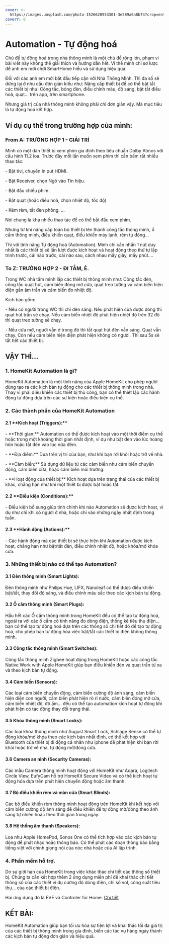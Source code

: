 ```yaml
---
cover: >-
  https://images.unsplash.com/photo-1526628953301-3e589a6a8b74?crop=entropy&cs=srgb&fm=jpg&ixid=M3wxOTcwMjR8MHwxfHNlYXJjaHw2fHxBdXRvbWF0aW9ufGVufDB8fHx8MTcxNjc5ODU0M3ww&ixlib=rb-4.0.3&q=85
coverY: 0
---
```


# Automation - Tự động hoá

Chủ đề tự động hoá trong nhà thông minh là một chủ đề rộng lớn, phạm vi bài viết này không thể giải thích và hướng dẫn hết. Vì thế mình chỉ sơ lược để anh em mới chơi SmartHome hiểu và sử dụng hiệu quả.&#x20;

Đối với các anh em mới bắt đầu tiếp cận với Nhà Thông Minh. Thì đa số sẽ dừng lại ở nhu cầu đơn giản kiểu như: Nâng cấp thiết bị để có thể bật tắt các thiết bị như: Công tắc, bóng đèn, điều chỉnh màu, độ sáng, bật tắt điều hoà, quạt… trên app, trên smartphone.&#x20;

Nhưng giá trị của nhà thông minh không phải chỉ đơn giản vậy. Mà mục tiêu là tự động hoá kết hợp.&#x20;

## Ví dụ cụ thể trong trường hợp của mình:&#x20;

### From A: TRƯỜNG HỢP 1 - GIẢI TRÍ

Mình có một dàn thiết bị xem phim gia đình theo tiêu chuẩn Dolby Atmos với cấu hình 11.2 loa. Trước đây mỗi lần muốn xem phim thì cần bấm rất nhiều thao tác:&#x20;

\- Bật tivi, chuyển In put HDMI.&#x20;

\- Bật Receiver, chọn Ngõ vào Tín hiệu.&#x20;

\- Bật đầu chiếu phim.

\- Bật quạt (hoặc điều hoà, chọn nhiệt độ, tốc độ)

\- Kém rèm, tắt đèn phòng. …

Nói chung là khá nhiều thao tác để có thể bắt đầu xem phim.&#x20;

Nhưng từ khi nâng cấp toàn bộ thiết bị lên thành công tắc thông minh, ổ cắm thông minh, điều khiển quạt, điều khiển máy lạnh, rèm tự động…&#x20;

Thì với tính năng Tự động hoá (Automation). Mình chỉ cần nhấn 1 nút duy nhất là các thiết bị sẽ lần lượt được kích hoạt và hoạt động theo thứ tự lập trình trước, cái nào trước, cái nào sau, cách nhau mấy giây, mấy phút….&#x20;

### To Z: TRƯỜNG HỢP 2 - ĐI TẮM, Ẻ.&#x20;

Trong WC nhà tắm mình lắp các thiết bị thông minh như: Công tắc đèn, công tắc quạt hút, cảm biến đóng mở cửa, quạt treo tường và cảm biến hiện diện gắn âm trần và cảm biến đo nhiệt độ.&#x20;

Kịch bản gồm:&#x20;

\- Nếu có người trong WC thì chỉ đèn sáng. Nếu phát hiện cửa được đóng thì quạt hút trần sẽ chạy. Nếu cảm biến nhiệt độ phát hiện nhiệt độ trên 32 độ thì quạt treo tường sẽ chạy.&#x20;

\- Nếu cửa mở, người vẫn ở trong đó thì tắt quạt hút đèn vẫn sáng. Quạt vẫn chạy. Còn nếu cảm biến hiện diện phát hiện không có người. Thì sau 5s sẽ tắt hết các thiết bị.&#x20;

## VẬY THÌ…&#x20;

### 1. HomeKit Automation là gì?&#x20;

HomeKit Automation là một tính năng của Apple HomeKit cho phép người dùng tạo ra các kịch bản tự động cho các thiết bị thông minh trong nhà. Thay vì phải điều khiển các thiết bị thủ công, bạn có thể thiết lập các hành động tự động dựa trên các sự kiện hoặc điều kiện cụ thể.

### 2. Các thành phần của HomeKit Automation

#### 2.1 \*\*Kích hoạt (Triggers):\*\*

&#x20;  \- \*\*Thời gian:\*\* Automation có thể được kích hoạt vào một thời điểm cụ thể hoặc trong một khoảng thời gian nhất định, ví dụ như bật đèn vào lúc hoàng hôn hoặc tắt đèn vào lúc nửa đêm.

&#x20;  \- \*\*Địa điểm:\*\* Dựa trên vị trí của bạn, như khi bạn rời khỏi hoặc trở về nhà.

&#x20;  \- \*\*Cảm biến:\*\* Sử dụng dữ liệu từ các cảm biến như cảm biến chuyển động, cảm biến cửa, hoặc cảm biến môi trường.

&#x20;  \- \*\*Hoạt động của thiết bị:\*\* Kích hoạt dựa trên trạng thái của các thiết bị khác, chẳng hạn như khi một thiết bị được bật hoặc tắt.

#### 2.2 \*\*Điều kiện (Conditions):\*\*

&#x20;  \- Điều kiện bổ sung giúp tinh chỉnh khi nào Automation sẽ được kích hoạt, ví dụ như chỉ khi có người ở nhà, hoặc chỉ vào những ngày nhất định trong tuần.

#### 2.3 \*\*Hành động (Actions):\*\*

&#x20;  \- Các hành động mà các thiết bị sẽ thực hiện khi Automation được kích hoạt, chẳng hạn như bật/tắt đèn, điều chỉnh nhiệt độ, hoặc khóa/mở khóa cửa.

### 3. Những thiết bị nào có thể tạo Automation?&#x20;

#### 3.1 Đèn thông minh (Smart Lights):

Đèn thông minh như Philips Hue, LIFX, Nanoleaf có thể được điều khiển bật/tắt, thay đổi độ sáng, và điều chỉnh màu sắc theo các kịch bản tự động.

#### 3.2 Ổ cắm thông minh (Smart Plugs):

Hầu hết các Ổ cắm thông minh trong HomeKit đều có thể tạo tự động hoá, ngoài ra với các ổ cắm có tính năng đo dòng điện, thống kê tiêu thụ điện… bạn có thể tạo tự động hoá dựa trên các thông số chi tiết đó để tạo tự động hoá, cho phép bạn tự động hóa việc bật/tắt các thiết bị điện không thông minh.

#### 3.3 Công tắc thông minh (Smart Switches):

Công tắc thông minh Zigbee hoạt động trong HomeKit hoặc các công tắc Native Work with Apple HomeKit giúp bạn điều khiển đèn và quạt trần từ xa và theo kịch bản tự động.

#### 3.4 Cảm biến (Sensors):

Các loại cảm biến chuyển động, cảm biến cường độ ánh sáng, cảm biến hiện diện con người, cảm biến phát hiện rò rỉ nước, cảm biến đóng mở cửa, cảm biến nhiệt độ, độ ẩm… đều có thể tạo automation kích hoạt tự động khi phát hiện có tác động thay đổi trạng thái.

#### 3.5 Khóa thông minh (Smart Locks):

Các loại khóa thông minh như August Smart Lock, Schlage Sense có thể tự động khóa/mở khóa theo các kịch bản nhất định, có thể kết hợp với Bluetooth của thiết bị di động cá nhân như iphone để phát hiện khi bạn rời khỏi hoặc trở về nhà, tự động mở/đóng cửa.&#x20;

#### 3.6 Camera an ninh (Security Cameras):

Các mẫu Camera thông minh hoạt động với HomeKit như Aqara, Logitech Circle View, EufyCam hỗ trợ HomeKit Secure Video và có thể kích hoạt tự động hóa dựa trên phát hiện chuyển động hoặc âm thanh.

#### 3.7 Bộ điều khiển rèm và màn cửa (Smart Blinds):

Các bộ điều khiển rèm thông minh hoạt động trên HomeKit khi kết hợp với cảm biến cường độ ánh sáng để điều khiển để tự động mở/đóng theo ánh sáng tự nhiên hoặc theo thời gian trong ngày.

#### 3.8 Hệ thống âm thanh (Speakers):

Loa như Apple HomePod, Sonos One có thể tích hợp vào các kịch bản tự động để phát nhạc hoặc thông báo. Có thể phát các đoạn thông báo bằng tiếng việt với chính giọng nói của nóc nhà hoặc của AI lập trình.&#x20;

### 4. Phần mềm hỗ trợ.&#x20;

Do sự giới hạn của HomeKit trong việc khác thác chi tiết các thông số thiết bị. Chúng ta cần kết hợp thêm 2 ứng dụng miễn phí để khai thác chi tiết thông số của các thiết ví dụ cường độ dòng điện, chỉ số vol, công suất tiêu thụ… của các thiết bị điện.&#x20;

Hai ứng dụng đó là EVE và Controler for Home. [Chi tiết](tu-dong-hoa-nang-cao.md)

## KẾT BÀI:&#x20;

HomeKit Automation giúp bạn tối ưu hóa sự tiện lợi và  khai thác tối đa giá trị của các thiết bị thông minh trong gia đình, biến các tác vụ hàng ngày thành các kịch bản tự động đơn giản và hiệu quả.
